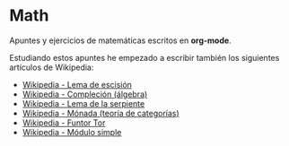 # Math

Apuntes y ejercicios de matemáticas escritos en **org-mode**.

Estudiando estos apuntes he empezado a escribir también los siguientes artículos de Wikipedia:
* [Wikipedia - Lema de escisión](https://es.wikipedia.org/wiki/Lema_de_escisi%C3%B3n)
* [Wikipedia - Compleción (álgebra)](https://es.wikipedia.org/wiki/Compleci%C3%B3n_(%C3%A1lgebra))
* [Wikipedia - Lema de la serpiente](https://es.wikipedia.org/wiki/Lema_de_la_serpiente)
* [Wikipedia - Mónada (teoría de categorías)](https://es.wikipedia.org/wiki/M%C3%B3nada_(teor%C3%ADa_de_categor%C3%ADas))
* [Wikipedia - Funtor Tor](https://es.wikipedia.org/wiki/Funtor_Tor)
* [Wikipedia - Módulo simple](https://es.wikipedia.org/wiki/M%C3%B3dulo_simple)
